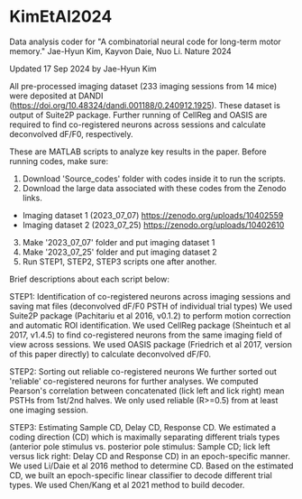 # KimEtAl2024
Data analysis coder for "A combinatorial neural code for long-term motor memory." Jae-Hyun Kim, Kayvon Daie, Nuo Li. Nature 2024

Updated 17 Sep 2024 by Jae-Hyun Kim

All pre-processed imaging dataset (233 imaging sessions from 14 mice) were deposited at DANDI (https://doi.org/10.48324/dandi.001188/0.240912.1925).
These dataset is output of Suite2P package. Further running of CellReg and OASIS are required to find co-registered neurons across sessions and calculate deconvolved dF/F0, respectively.

These are MATLAB scripts to analyze key results in the paper. 
Before running codes, make sure:
1. Download 'Source_codes' folder with codes inside it to run the scripts.
2. Download the large data associated with these codes from the Zenodo links.
- Imaging dataset 1 (2023_07_07) https://zenodo.org/uploads/10402559
- Imaging dataset 2 (2023_07_25) https://zenodo.org/uploads/10402610
3. Make '2023_07_07' folder and put imaging dataset 1
4. Make '2023_07_25' folder and put imaging dataset 2
5. Run STEP1, STEP2, STEP3 scripts one after another.

Brief descriptions about each script below:

STEP1: Identification of co-registered neurons across imaging sessions and saving mat files (deconvolved dF/F0 PSTH of individual trial types) 
We used Suite2P package (Pachitariu et al 2016, v0.1.2) to perform motion correction and automatic ROI identification.
We used CellReg package (Sheintuch et al 2017, v1.4.5) to find co-registered neurons from the same imaging field of view across sessions.
We used OASIS package (Friedrich et al 2017, version of this paper directly) to calculate deconvolved dF/F0.

STEP2: Sorting out reliable co-registered neurons
We further sorted out 'reliable' co-registered neurons for further analyses. We computed Pearson's correlation between concatenated (lick left and lick right) mean PSTHs from 1st/2nd halves. We only used reliable (R>=0.5) from at least one imaging session. 

STEP3: Estimating Sample CD, Delay CD, Response CD.
We estimated a coding direction (CD) which is maximally separating different trials types (anterior pole stimulus vs. posterior pole stimulus: Sample CD; lick left versus lick right: Delay CD and Response CD) in an epoch-specific manner. We used Li/Daie et al 2016 method to determine CD.
Based on the estimated CD, we built an epoch-specific linear classifier to decode different trial types. We used Chen/Kang et al 2021 method to build decoder.

